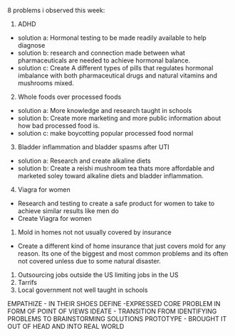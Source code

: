 8 problems i observed this week:

1. ADHD
- solution a: Hormonal testing to be made readily available to help diagnose
- solution b: research and connection made between what pharmaceuticals are needed to achieve hormonal balance.
- solution c: Create A different types of pills that regulates hormonal imbalance with both pharmaceutical drugs and natural vitamins and mushrooms mixed.

2. Whole foods over processed foods
- solution a: More knowledge and research taught in schools
- solution b:  Create more marketing and more public information about how bad processed food is.
- solution c: make boycotting popular processed food normal

3. Bladder inflammation and bladder spasms after UTI 
- solution a: Research and create alkaline diets
- solution b: Create a reishi mushroom tea thats more affordable and marketed soley toward alkaline diets and bladder inflammation.

4. Viagra for women
- Research and testing to create a safe product for women to take to achieve similar results like men do
- Create Viagra for women

1. Mold in homes not not usually covered by insurance 
- Create a different kind of home insurance that just covers mold for any reason. Its one of the biggest and most common problems and its often not covered unless due to some natural disaster. 
1. Outsourcing jobs outside the US limiting jobs in the US
2. Tarrifs
3.  Local government not well taught in schools


EMPATHIZE - IN THEIR SHOES
DEFINE -EXPRESSED CORE PROBLEM IN FORM OF POINT OF VIEWS
IDEATE - TRANSITION FROM IDENTIFYING PROBLEMS TO BRAINSTORMING SOLUTIONS
PROTOTYPE - BROUGHT IT OUT OF HEAD AND INTO REAL WORLD